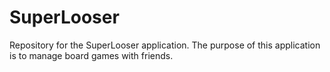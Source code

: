 # SuperLooser
Repository for the SuperLooser application. The purpose of this application is to manage board games with friends.

